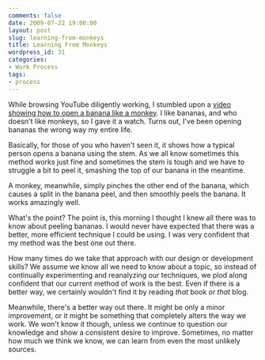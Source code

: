 ```yaml
---
comments: false
date: 2009-07-22 19:00:00
layout: post
slug: learning-from-monkeys
title: Learning From Monkeys
wordpress_id: 31
categories:
- Work Process
tags:
- process
---
```


While browsing YouTube diligently working, I stumbled upon a [video showing how to open a banana like a monkey](http://www.youtube.com/watch?v=nBJV56WUDng). I like bananas, and who doesn't like monkeys, so I gave it a watch. Turns out, I've been opening bananas the wrong way my entire life.

Basically, for those of you who haven't seen it, it shows how a typical person opens a banana using the stem. As we all know sometimes this method works just fine and sometimes the stem is tough and we have to struggle a bit to peel it, smashing the top of our banana in the meantime.

A monkey, meanwhile, simply pinches the other end of the banana, which causes a split in the banana peel, and then smoothly peels the banana. It works amazingly well.

What's the point? The point is, this morning I thought I knew all there was to know about peeling bananas. I would never have expected that there was a better, more efficient technique I could be using. I was very confident that my method was the best one out there.

How many times do we take that approach with our design or development skills?  We assume we know all we need to know about a topic, so instead of continually experimenting and reanalyzing our techniques, we plod along confident that our current method of work is the best. Even if there is a better way, we certainly wouldn't find it by reading _that_ book or _that_ blog.

Meanwhile, there's a better way out there. It might be only a minor improvement, or it might be something that completely alters the way we work. We won't know it though, unless we continue to question our knowledge and show a consistent desire to improve. Sometimes, no matter how much we think we know, we can learn from even the most unlikely sources.
